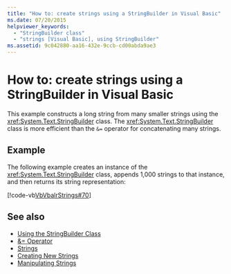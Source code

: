 ```yaml
---
title: "How to: create strings using a StringBuilder in Visual Basic"
ms.date: 07/20/2015
helpviewer_keywords:
  - "StringBuilder class"
  - "strings [Visual Basic], using StringBuilder"
ms.assetid: 9c042880-aa16-432e-9ccb-cd00abda9ae3
---
```

# How to: create strings using a StringBuilder in Visual Basic

This example constructs a long string from many smaller strings using the <xref:System.Text.StringBuilder> class. The <xref:System.Text.StringBuilder> class is more efficient than the `&=` operator for concatenating many strings.

## Example

The following example creates an instance of the <xref:System.Text.StringBuilder> class, appends 1,000 strings to that instance, and then returns its string representation:

 [!code-vb[VbVbalrStrings#70](~/samples/snippets/visualbasic/VS_Snippets_VBCSharp/VbVbalrStrings/VB/Class2.vb#70)]

## See also

- [Using the StringBuilder Class](../../../../standard/base-types/stringbuilder.md)
- [&= Operator](../../../language-reference/operators/and-assignment-operator.md)
- [Strings](index.md)
- [Creating New Strings](../../../../standard/base-types/creating-new.md)
- [Manipulating Strings](../../../../standard/base-types/manipulating-strings.md)
